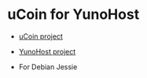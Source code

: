 # uCoin for YunoHost

* [uCoin project](http://ucoin.io)
* [YunoHost project](https://yunohost.org/#/)

* For Debian Jessie
